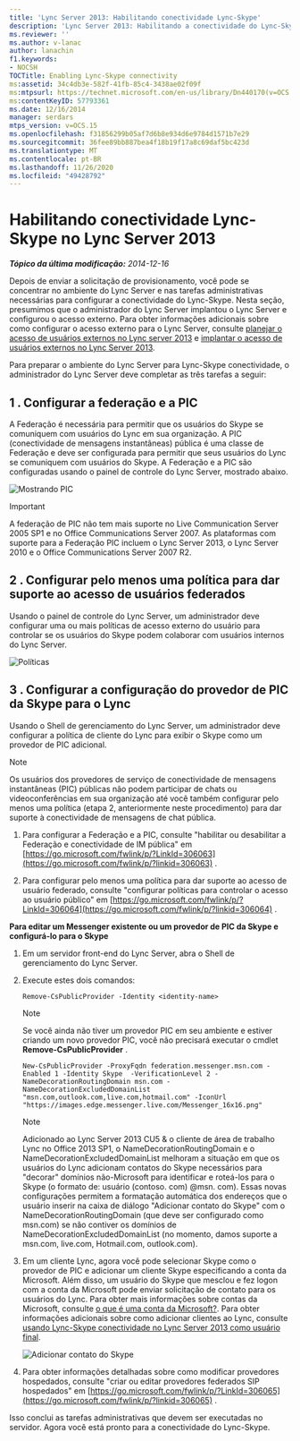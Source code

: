 ```yaml
---
title: 'Lync Server 2013: Habilitando conectividade Lync-Skype'
description: 'Lync Server 2013: Habilitando a conectividade do Lync-Skype.'
ms.reviewer: ''
ms.author: v-lanac
author: lanachin
f1.keywords:
- NOCSH
TOCTitle: Enabling Lync-Skype connectivity
ms:assetid: 34c4db3e-582f-41fb-85c4-3438ae02f09f
ms:mtpsurl: https://technet.microsoft.com/en-us/library/Dn440170(v=OCS.15)
ms:contentKeyID: 57793361
ms.date: 12/16/2014
manager: serdars
mtps_version: v=OCS.15
ms.openlocfilehash: f31856299b05af7d6b8e934d6e9784d1571b7e29
ms.sourcegitcommit: 36fee89bb887bea4f18b19f17a8c69daf5bc423d
ms.translationtype: MT
ms.contentlocale: pt-BR
ms.lasthandoff: 11/26/2020
ms.locfileid: "49428792"
---
```

# <a name="enabling-lync-skype-connectivity-in-lync-server-2013"></a>Habilitando conectividade Lync-Skype no Lync Server 2013

<div data-xmlns="http://www.w3.org/1999/xhtml">

<div class="topic" data-xmlns="http://www.w3.org/1999/xhtml" data-msxsl="urn:schemas-microsoft-com:xslt" data-cs="https://msdn.microsoft.com/">

<div data-asp="https://msdn2.microsoft.com/asp">



</div>

<div id="mainSection">

<div id="mainBody">

<span> </span>

_**Tópico da última modificação:** 2014-12-16_

Depois de enviar a solicitação de provisionamento, você pode se concentrar no ambiente do Lync Server e nas tarefas administrativas necessárias para configurar a conectividade do Lync-Skype. Nesta seção, presumimos que o administrador do Lync Server implantou o Lync Server e configurou o acesso externo. Para obter informações adicionais sobre como configurar o acesso externo para o Lync Server, consulte [planejar o acesso de usuários externos no Lync server 2013](lync-server-2013-planning-for-external-user-access.md) e [implantar o acesso de usuários externos no Lync Server 2013](lync-server-2013-deploying-external-user-access.md).

Para preparar o ambiente do Lync Server para Lync-Skype conectividade, o administrador do Lync Server deve completar as três tarefas a seguir:

<div>

## <a name="1-configure-federation-and-pic"></a>1 \. Configurar a federação e a PIC

A Federação é necessária para permitir que os usuários do Skype se comuniquem com usuários do Lync em sua organização. A PIC (conectividade de mensagens instantâneas) pública é uma classe de Federação e deve ser configurada para permitir que seus usuários do Lync se comuniquem com usuários do Skype. A Federação e a PIC são configuradas usando o painel de controle do Lync Server, mostrado abaixo.

![Mostrando PIC](images/Dn440170.451b94e3-0b38-488c-835f-1f25690e8074(OCS.15).jpg "Mostrando PIC")

<div>


> [!IMPORTANT]  
> A federação de PIC não tem mais suporte no Live Communication Server 2005 SP1 e no Office Communications Server 2007. As plataformas com suporte para a Federação PIC incluem o Lync Server 2013, o Lync Server 2010 e o Office Communications Server 2007 R2.



</div>

</div>

<div>

## <a name="2-configure-at-least-one-policy-to-support-federated-user-access"></a>2 \. Configurar pelo menos uma política para dar suporte ao acesso de usuários federados

Usando o painel de controle do Lync Server, um administrador deve configurar uma ou mais políticas de acesso externo do usuário para controlar se os usuários do Skype podem colaborar com usuários internos do Lync Server.

![Políticas](images/Dn440170.8fd46ad1-9749-422c-8c47-c16ac9032cdb(OCS.15).jpg "Políticas")

</div>

<div>

## <a name="3-configure-the-skype-pic-provider-setting-for-lync"></a>3 \. Configurar a configuração do provedor de PIC da Skype para o Lync

Usando o Shell de gerenciamento do Lync Server, um administrador deve configurar a política de cliente do Lync para exibir o Skype como um provedor de PIC adicional.

<div>


> [!NOTE]  
> Os usuários dos provedores de serviço de conectividade de mensagens instantâneas (PIC) públicas não podem participar de chats ou videoconferências em sua organização até você também configurar pelo menos uma política (etapa 2, anteriormente neste procedimento) para dar suporte à conectividade de mensagens de chat pública.



</div>

1.  Para configurar a Federação e a PIC, consulte "habilitar ou desabilitar a Federação e conectividade de IM pública" em [https://go.microsoft.com/fwlink/p/?LinkId=306063](https://go.microsoft.com/fwlink/p/?linkid=306063) .

2.  Para configurar pelo menos uma política para dar suporte ao acesso de usuário federado, consulte "configurar políticas para controlar o acesso ao usuário público" em [https://go.microsoft.com/fwlink/p/?LinkId=306064](https://go.microsoft.com/fwlink/p/?linkid=306064) .

**Para editar um Messenger existente ou um provedor de PIC da Skype e configurá-lo para o Skype**

1.  Em um servidor front-end do Lync Server, abra o Shell de gerenciamento do Lync Server.

2.  Execute estes dois comandos:
    
    `Remove-CsPublicProvider -Identity <identity-name>`
    
    <div>
    

    > [!NOTE]  
    > Se você ainda não tiver um provedor PIC em seu ambiente e estiver criando um novo provedor PIC, você não precisará executar o cmdlet <STRONG>Remove-CsPublicProvider</STRONG> .

    
    </div>
    
    `New-CsPublicProvider -ProxyFqdn federation.messenger.msn.com -Enabled 1 -Identity Skype  -VerificationLevel 2 -NameDecorationRoutingDomain msn.com -NameDecorationExcludedDomainList "msn.com,outlook.com,live.com,hotmail.com" -IconUrl "https://images.edge.messenger.live.com/Messenger_16x16.png"`
    
    <div>
    

    > [!NOTE]  
    > Adicionado ao Lync Server 2013 CU5 &amp; o cliente de área de trabalho Lync no Office 2013 SP1, o NameDecorationRoutingDomain e o NameDecorationExcludedDomainList melhoram a situação em que os usuários do Lync adicionam contatos do Skype necessários para "decorar" domínios não-Microsoft para identificar e roteá-los para o Skype (o formato de: usuário (contoso. com) @msn. com). Essas novas configurações permitem a formatação automática dos endereços que o usuário inserir na caixa de diálogo "Adicionar contato do Skype" com o NameDecorationRoutingDomain (que deve ser configurado como msn.com) se não contiver os domínios de NameDecorationExcludedDomainList (no momento, damos suporte a msn.com, live.com, Hotmail.com, outlook.com).

    
    </div>

3.  Em um cliente Lync, agora você pode selecionar Skype como o provedor de PIC e adicionar um cliente Skype especificando a conta da Microsoft. Além disso, um usuário do Skype que mesclou e fez logon com a conta da Microsoft pode enviar solicitação de contato para os usuários do Lync. Para obter mais informações sobre contas da Microsoft, consulte [o que é uma conta da Microsoft?](https://support.skype.com/en/faq/fa12059/what-is-a-microsoft-account). Para obter informações adicionais sobre como adicionar clientes ao Lync, consulte [usando Lync-Skype conectividade no Lync Server 2013 como usuário final](lync-server-2013-using-lync-skype-connectivity-as-an-end-user.md).
    
    ![Adicionar contato do Skype](images/Dn440170.df0e6ed9-2374-4dfa-a815-87281989487c(OCS.15).jpg "Adicionar contato do Skype")

4.  Para obter informações detalhadas sobre como modificar provedores hospedados, consulte "criar ou editar provedores federados SIP hospedados" em [https://go.microsoft.com/fwlink/p/?LinkId=306065](https://go.microsoft.com/fwlink/p/?linkid=306065) .

Isso conclui as tarefas administrativas que devem ser executadas no servidor. Agora você está pronto para a conectividade do Lync-Skype.

</div>

</div>

<span> </span>

</div>

</div>

</div>

